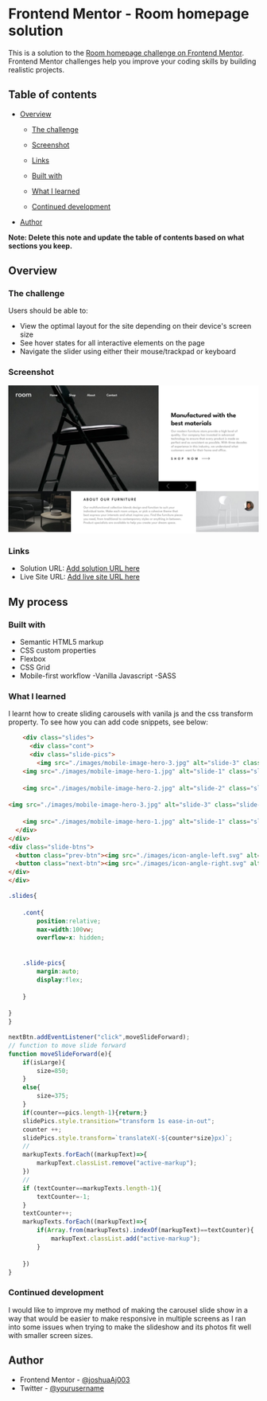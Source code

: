# Frontend Mentor - Room homepage solution

This is a solution to the [Room homepage challenge on Frontend Mentor](https://www.frontendmentor.io/challenges/room-homepage-BtdBY_ENq). Frontend Mentor challenges help you improve your coding skills by building realistic projects. 

## Table of contents

- [Overview](#overview)
  - [The challenge](#the-challenge)
  - [Screenshot](#screenshot)
  - [Links](#links)

  - [Built with](#built-with)
  - [What I learned](#what-i-learned)
  - [Continued development](#continued-development)

- [Author](#author)


**Note: Delete this note and update the table of contents based on what sections you keep.**

## Overview

### The challenge

Users should be able to:

- View the optimal layout for the site depending on their device's screen size
- See hover states for all interactive elements on the page
- Navigate the slider using either their mouse/trackpad or keyboard

### Screenshot

![](./screenshot.png)

### Links

- Solution URL: [Add solution URL here](https://your-solution-url.com)
- Live Site URL: [Add live site URL here](https://your-live-site-url.com)

## My process

### Built with

- Semantic HTML5 markup
- CSS custom properties
- Flexbox
- CSS Grid
- Mobile-first workflow
-Vanilla Javascript 
-SASS




### What I learned

I learnt how to create sliding carousels with vanila js and the css transform property.
To see how you can add code snippets, see below:

```html
    <div class="slides">
      <div class="cont">
      <div class="slide-pics">
        <img src="./images/mobile-image-hero-3.jpg" alt="slide-3" class="slide-pic" id="last-pic-clone">
    <img src="./images/mobile-image-hero-1.jpg" alt="slide-1" class="slide-pic slide">
    
    <img src="./images/mobile-image-hero-2.jpg" alt="slide-2" class="slide-pic slide">
    
<img src="./images/mobile-image-hero-3.jpg" alt="slide-3" class="slide-pic slide">
    
    <img src="./images/mobile-image-hero-1.jpg" alt="slide-1" class="slide-pic" id="first-pic-clone">
  </div>
</div>
<div class="slide-btns">
  <button class="prev-btn"><img src="./images/icon-angle-left.svg" alt="prev-btn"></button>
  <button class="next-btn"><img src="./images/icon-angle-right.svg" alt="next-btn"></button>
</div>
</div>

```
```scss
.slides{

    .cont{
        position:relative;
        max-width:100vw;
        overflow-x: hidden;
        

    .slide-pics{
        margin:auto;
        display:flex;

    }

}
}

```
```js
nextBtn.addEventListener("click",moveSlideForward);
// function to move slide forward
function moveSlideForward(e){
    if(isLarge){
        size=850;
    }
    else{
        size=375;
    }
    if(counter==pics.length-1){return;}
    slidePics.style.transition="transform 1s ease-in-out";
    counter ++;
    slidePics.style.transform=`translateX(-${counter*size}px)`;
    //
    markupTexts.forEach((markupText)=>{
        markupText.classList.remove("active-markup");
    })
    //
    if (textCounter==markupTexts.length-1){
        textCounter=-1;
    }
    textCounter++;
    markupTexts.forEach((markupText)=>{
        if(Array.from(markupTexts).indexOf(markupText)==textCounter){
            markupText.classList.add("active-markup");
        }
        
    })
}
```


### Continued development

I would like to improve my method of making the carousel slide show in a way that would be easier to make responsive in multiple screens as I ran into some issues when trying to make the slideshow and its photos fit well with smaller screen sizes.

## Author


- Frontend Mentor - [@joshuaAj003](https://www.frontendmentor.io/profile/joshuaAj003)
- Twitter - [@yourusername](https://www.twitter.com/jAjorgbor)



